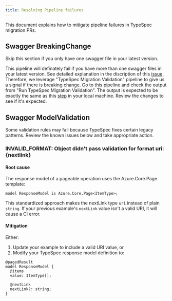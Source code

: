 ```yaml
---
title: Resolving Pipeline failures
---
```


This document explains how to mitigate pipeline failures in TypeSpec migration PRs.

## Swagger BreakingChange

Skip this section if you only have one swagger file in your latest version.

This pipeline will definately fail if you have more than one swagger files in your latest version. See detailed explanation in the discription of this [issue](https://github.com/Azure/typespec-azure/issues/2194#issue-2844564216). Therefore, we leverage "TypeSpec Migration Validation" pipeline to give us a signal if there is breaking change. Go to this pipeline and check the output from "Run TypeSpec Migration Validation". The output is expected to be exactly the same as this [step](../01-get-started.md#review-and-adjust-the-typespec) in your local machine. Review the changes to see if it's expected.

## Swagger ModelValidation

Some validation rules may fail because TypeSpec fixes certain legacy patterns. Review the known issues below and take appropriate action.

### INVALID_FORMAT: Object didn't pass validation for format uri: {nextlink}
#### Root cause
The response model of a pageable operation uses the Azure.Core.Page template:
```typespec
model ResponseModel is Azure.Core.Page<ItemType>;
```
This standardized approach makes the nextLink type `uri` instead of plain `string`. If your previous example's `nextLink` value isn't a valid URI, it will cause a CI error.

#### Mitigation
Either:
1. Update your example to include a valid URI value, or
2. Modify your TypeSpec response model definition to:
```typespec
@pagedResult
model ResponseModel {
  @items
  value: ItemType[];

  @nextLink
  nextLink?: string;
}
```
